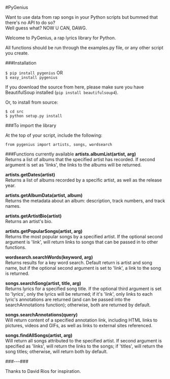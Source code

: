 #PyGenius

Want to use data from rap songs in your Python scripts but bummed that there's no API to do so?  
Well guess what?  NOW U CAN, DAWG.

Welcome to PyGenius, a rap lyrics library for Python.

All functions should be run through the examples.py file, or any other script you create.

###Installation

`$ pip install pygenius` 
OR   
`$ easy_install pygenius`

If you download the source from here, please make sure you have BeautifulSoup installed (`pip install beautifulsoup4`).

Or, to install from source:

    $ cd src
    $ python setup.py install

###To import the library

At the top of your script, include the following:

`from pygenius import artists, songs, wordsearch`



###Functions currently available
**artists.albumList(artist, arg)**  
Returns a list of albums that the specified artist has recorded.
If second argument is set as 'links', the links to the albums will be returned.

**artists.getDates(artist)**  
Returns a list of albums recorded by a specific artist, as well as the release year.

**artists.getAlbumData(artist, album)**  
Returns the metadata about an album: description, track numbers, and track names.

**artists.getArtistBio(artist)**  
Returns an artist's bio.

**artists.getPopularSongs(artist, arg)**  
Returns the most popular songs by a specified artist.  If the optional second argument is 'link', will return links to songs that can be passed in to other functions.

**wordsearch.searchWords(keyword, arg)**  
Returns results for a key word search.  Default return is artist and song name, but if the optional second argument is set to 'link', a link to the song is returned.

**songs.searchSong(artist, title, arg)**  
Returns lyrics for a specified song title.  If the optional third argument is set to 'lyrics', only the lyrics will be returned; if it's 'link', only links to each lyric's annotations are returned (and can be passed into the searchAnnotations function); otherwise, both are returned by default.

**songs.searchAnnotations(query)**  
Will return content of a specified annotation link, including HTML links to pictures, videos and GIFs, as well as links to external sites referenced.

**songs.findAllSongs(artist, arg)**  
Will return all songs attributed to the specified artist.  If second argument is specified as 'links', will return the links to the songs; if 'titles', will return the song titles; otherwise, will return both by default.


###---###

Thanks to David Rios for inspiration.

